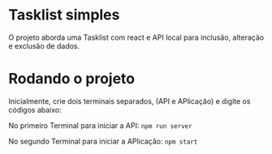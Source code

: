 # Tasklist simples

  O projeto aborda uma Tasklist com react e API local para inclusão, alteração e exclusão de dados.

# Rodando o projeto

Inicialmente, crie dois terminais separados, (API e APlicação) e digite os códigos abaixo:

No primeiro Terminal para iniciar a API:
`npm run server`

No segundo Terminal para iniciar a APlicação:
`npm start`
